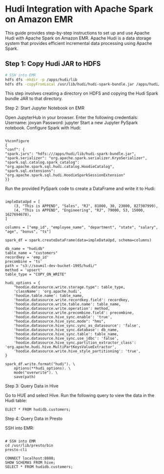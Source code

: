 # Hudi Integration with Apache Spark on Amazon EMR

This guide provides step-by-step instructions to set up and use Apache Hudi with Apache Spark on Amazon EMR. Apache Hudi is a data storage system that provides efficient incremental data processing using Apache Spark.

## Step 1: Copy Hudi JAR to HDFS

```bash
# SSH into EMR
hdfs dfs -mkdir -p /apps/hudi/lib
hdfs dfs -copyFromLocal /usr/lib/hudi/hudi-spark-bundle.jar /apps/hudi/lib/hudi-spark-bundle.jar
```


This step involves creating a directory on HDFS and copying the Hudi Spark bundle JAR to that directory.


Step 2: Start Jupyter Notebook on EMR

Open JupyterHub in your browser.
Enter the following credentials:
Username: jovyan
Password: jupyter
Start a new Jupyter PySpark notebook.
Configure Spark with Hudi:


```

%%configure
{
"conf": {
"spark.jars": "hdfs:///apps/hudi/lib/hudi-spark-bundle.jar",
"spark.serializer": "org.apache.spark.serializer.KryoSerializer",
"spark.sql.catalog.spark_catalog": "org.apache.spark.sql.hudi.catalog.HoodieCatalog",
"spark.sql.extensions": "org.apache.spark.sql.hudi.HoodieSparkSessionExtension"
}}

```

Run the provided PySpark code to create a DataFrame and write it to Hudi:
```

impleDataUpd = [
    (3, "This is APPEND", "Sales", "RJ", 81000, 30, 23000, 827307999),
    (4, "This is APPEND", "Engineering", "RJ", 79000, 53, 15000, 1627694678),
]

columns = ["emp_id", "employee_name", "department", "state", "salary", "age", "bonus", "ts"]

spark_df = spark.createDataFrame(data=impleDataUpd, schema=columns)

db_name = "hudidb"
table_name = "customers"
recordkey = 'emp_id'
precombine = 'ts'
path = "s3://soumil-dev-bucket-1995/hudi/"
method = 'upsert'
table_type = "COPY_ON_WRITE"

hudi_options = {
    "hoodie.datasource.write.storage.type": table_type,
    'className': 'org.apache.hudi',
    'hoodie.table.name': table_name,
    'hoodie.datasource.write.recordkey.field': recordkey,
    'hoodie.datasource.write.table.name': table_name,
    'hoodie.datasource.write.operation': method,
    'hoodie.datasource.write.precombine.field': precombine,
    'hoodie.datasource.hive_sync.enable': 'true',
    "hoodie.datasource.hive_sync.mode": "hms",
    'hoodie.datasource.hive_sync.sync_as_datasource': 'false',
    'hoodie.datasource.hive_sync.database': db_name,
    'hoodie.datasource.hive_sync.table': table_name,
    'hoodie.datasource.hive_sync.use_jdbc': 'false',
    'hoodie.datasource.hive_sync.partition_extractor_class': 'org.apache.hudi.hive.MultiPartKeysValueExtractor',
    'hoodie.datasource.write.hive_style_partitioning': 'true',
}

spark_df.write.format("hudi"). \
    options(**hudi_options). \
    mode("overwrite"). \
    save(path)
```


Step 3: Query Data in Hive

Go to HUE and select Hive.
Run the following query to view the data in the Hudi table:

```
ELECT * FROM hudidb.customers;
```

Step 4: Query Data in Presto

SSH into EMR:

```

# SSH into EMR
cd /usr/lib/presto/bin
presto-cli

CONNECT localhost:8080;
SHOW SCHEMAS FROM hive;
SELECT * FROM hudidb.customers;


```
